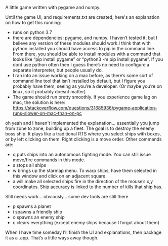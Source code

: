 A little game written with pygame and numpy.

Until the game UI, and requirements.txt are created, here's an explanation on how to get this running: 

- runs on python 3.7
- there are dependencies: pygame, and numpy. I haven’t tested it, but I believe any version of these modules should work.I think that with python installed you should have access to pip in the command line. From there, you should be able to install modules with a command that looks like “pip install pygame” or “python3 -m pip install pygame”. If you dont use python often then I guess there’s no need to configure a separate interpreter, but people usually do. 
- I ran into an issue working on a mac before, as there’s some sort of command line tool that isn’t installed by default, but I figure you probably have them, seeing as you’re a developer. (Or maybe you’re on linux, so it probably doesnt matter) 
- The game should run pretty smoothly. If you experience game lag on mac, the solution is here: https://stackoverflow.com/questions/31685936/pygame-application-runs-slower-on-mac-than-on-pc


oh yeah and I haven't implemented the explanation… essentially you jump from zone to zone, building up a fleet. The goal is to destroy the enemy boss ship. It plays like a traditional RTS where you select ships with boxes, or by left clicking on them. Right clicking is a move order. Other commands are:
- q puts ships into an autonomous fighting mode. You can still issue move/fire commands in this mode. 
- s stops all ships
- w brings up the starmap menu. To warp ships, have them selected in this window and click on an adjacent square. 
- a will make all selected ships fire in the direction of the mouse’s x,y coordinates. Ship accuracy is linked to the number of kills that ship has. 

Still needs work… obviously… some dev tools are still there
- p spawns a planet
- i spawns a friendly ship
- o spawns an enemy ship
- c clears everything (except enemy ships because I forgot about them) 

When I have time someday I’ll finish the UI and explanations, then package it as a .app. That’s a little ways away though. 
